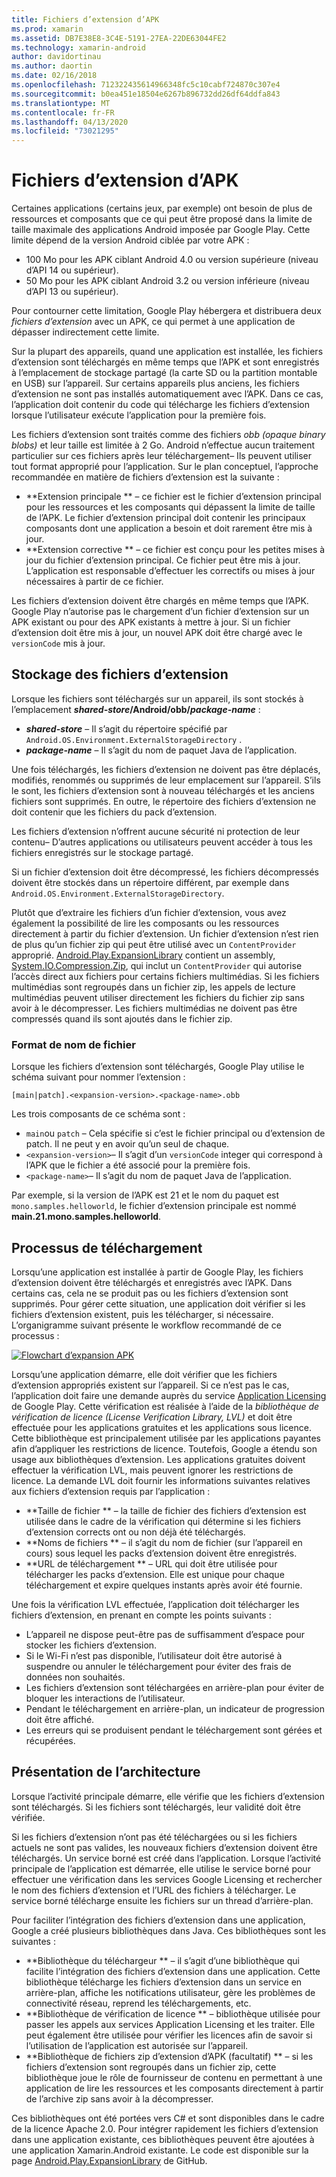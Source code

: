 ```yaml
---
title: Fichiers d’extension d’APK
ms.prod: xamarin
ms.assetid: DB7E38E8-3C4E-5191-27EA-22DE63044FE2
ms.technology: xamarin-android
author: davidortinau
ms.author: daortin
ms.date: 02/16/2018
ms.openlocfilehash: 712322435614966348fc5c10cabf724870c307e4
ms.sourcegitcommit: b0ea451e18504e6267b896732dd26df64ddfa843
ms.translationtype: MT
ms.contentlocale: fr-FR
ms.lasthandoff: 04/13/2020
ms.locfileid: "73021295"
---
```

# <a name="apk-expansion-files"></a>Fichiers d’extension d’APK

Certaines applications (certains jeux, par exemple) ont besoin de plus de ressources et composants que ce qui peut être proposé dans la limite de taille maximale des applications Android imposée par Google Play. Cette limite dépend de la version Android ciblée par votre APK :

- 100 Mo pour les APK ciblant Android 4.0 ou version supérieure (niveau d’API 14 ou supérieur).
- 50 Mo pour les APK ciblant Android 3.2 ou version inférieure (niveau d’API 13 ou supérieur).

Pour contourner cette limitation, Google Play hébergera et distribuera deux *fichiers d’extension* avec un APK, ce qui permet à une application de dépasser indirectement cette limite. 

Sur la plupart des appareils, quand une application est installée, les fichiers d’extension sont téléchargés en même temps que l’APK et sont enregistrés à l’emplacement de stockage partagé (la carte SD ou la partition montable en USB) sur l’appareil. Sur certains appareils plus anciens, les fichiers d’extension ne sont pas installés automatiquement avec l’APK. Dans ce cas, l’application doit contenir du code qui télécharge les fichiers d’extension lorsque l’utilisateur exécute l’application pour la première fois.

Les fichiers d’extension sont traités comme des fichiers *obb (opaque binary blobs)* et leur taille est limitée à 2 Go. Android n’effectue aucun traitement particulier sur ces fichiers après leur téléchargement&ndash; Ils peuvent utiliser tout format approprié pour l’application. Sur le plan conceptuel, l’approche recommandée en matière de fichiers d’extension est la suivante :

- **Extension principale **  &ndash; ce fichier est le fichier d’extension principal pour les ressources et les composants qui dépassent la limite de taille de l’APK. Le fichier d’extension principal doit contenir les principaux composants dont une application a besoin et doit rarement être mis à jour.
- **Extension corrective **  &ndash; ce fichier est conçu pour les petites mises à jour du fichier d’extension principal. Ce fichier peut être mis à jour. L’application est responsable d’effectuer les correctifs ou mises à jour nécessaires à partir de ce fichier.

Les fichiers d’extension doivent être chargés en même temps que l’APK.
Google Play n’autorise pas le chargement d’un fichier d’extension sur un APK existant ou pour des APK existants à mettre à jour. Si un fichier d’extension doit être mis à jour, un nouvel APK doit être chargé avec le `versionCode` mis à jour.

## <a name="expansion-file-storage"></a>Stockage des fichiers d’extension

Lorsque les fichiers sont téléchargés sur un appareil, ils sont stockés à l’emplacement **_shared-store_/Android/obb/_package-name_** :

- **_shared-store_** &ndash; Il s’agit du répertoire spécifié par `Android.OS.Environment.ExternalStorageDirectory` .
- **_package-name_** &ndash; Il s’agit du nom de paquet Java de l’application.

Une fois téléchargés, les fichiers d’extension ne doivent pas être déplacés, modifiés, renommés ou supprimés de leur emplacement sur l’appareil. S’ils le sont, les fichiers d’extension sont à nouveau téléchargés et les anciens fichiers sont supprimés. En outre, le répertoire des fichiers d’extension ne doit contenir que les fichiers du pack d’extension.

Les fichiers d’extension n’offrent aucune sécurité ni protection de leur contenu&ndash; D’autres applications ou utilisateurs peuvent accéder à tous les fichiers enregistrés sur le stockage partagé.

Si un fichier d’extension doit être décompressé, les fichiers décompressés doivent être stockés dans un répertoire différent, par exemple dans `Android.OS.Environment.ExternalStorageDirectory`.

Plutôt que d’extraire les fichiers d’un fichier d’extension, vous avez également la possibilité de lire les composants ou les ressources directement à partir du fichier d’extension. Un fichier d’extension n’est rien de plus qu’un fichier zip qui peut être utilisé avec un `ContentProvider` approprié. [Android.Play.ExpansionLibrary](https://github.com/mattleibow/Android.Play.ExpansionLibrary) contient un assembly, [System.IO.Compression.Zip](https://github.com/mattleibow/Android.Play.ExpansionLibrary/tree/master/System.IO.Compression.Zip), qui inclut un `ContentProvider` qui autorise l’accès direct aux fichiers pour certains fichiers multimédias. Si les fichiers multimédias sont regroupés dans un fichier zip, les appels de lecture multimédias peuvent utiliser directement les fichiers du fichier zip sans avoir à le décompresser. Les fichiers multimédias ne doivent pas être compressés quand ils sont ajoutés dans le fichier zip. 

### <a name="filename-format"></a>Format de nom de fichier

Lorsque les fichiers d’extension sont téléchargés, Google Play utilise le schéma suivant pour nommer l’extension :

```
[main|patch].<expansion-version>.<package-name>.obb
```

Les trois composants de ce schéma sont :

- `main`ou `patch` &ndash; Cela spécifie si c’est le fichier principal ou d’extension de patch. Il ne peut y en avoir qu’un seul de chaque.
- `<expansion-version>`&ndash; Il s’agit d’un `versionCode` integer qui correspond à l’APK que le fichier a été associé pour la première fois.
- `<package-name>`&ndash; Il s’agit du nom de paquet Java de l’application.

Par exemple, si la version de l’APK est 21 et le nom du paquet est `mono.samples.helloworld`, le fichier d’extension principale est nommé **main.21.mono.samples.helloworld**.

## <a name="download-process"></a>Processus de téléchargement

Lorsqu’une application est installée à partir de Google Play, les fichiers d’extension doivent être téléchargés et enregistrés avec l’APK. Dans certains cas, cela ne se produit pas ou les fichiers d’extension sont supprimés. Pour gérer cette situation, une application doit vérifier si les fichiers d’extension existent, puis les télécharger, si nécessaire. L’organigramme suivant présente le workflow recommandé de ce processus :

[![Flowchart d’expansion APK](apk-expansion-files-images/apkexpansion.png)](apk-expansion-files-images/apkexpansion.png#lightbox)

Lorsqu’une application démarre, elle doit vérifier que les fichiers d’extension appropriés existent sur l’appareil. Si ce n’est pas le cas, l’application doit faire une demande auprès du service [Application Licensing](https://developer.android.com/google/play/licensing/index.html) de Google Play. Cette vérification est réalisée à l’aide de la *bibliothèque de vérification de licence (License Verification Library, LVL)* et doit être effectuée pour les applications gratuites et les applications sous licence. Cette bibliothèque est principalement utilisée par les applications payantes afin d’appliquer les restrictions de licence. Toutefois, Google a étendu son usage aux bibliothèques d’extension. Les applications gratuites doivent effectuer la vérification LVL, mais peuvent ignorer les restrictions de licence. La demande LVL doit fournir les informations suivantes relatives aux fichiers d’extension requis par l’application : 

- **Taille de fichier **  &ndash; la taille de fichier des fichiers d’extension est utilisée dans le cadre de la vérification qui détermine si les fichiers d’extension corrects ont ou non déjà été téléchargés.
- **Noms de fichiers **  &ndash; il s’agit du nom de fichier (sur l’appareil en cours) sous lequel les packs d’extension doivent être enregistrés.
- **URL de téléchargement **  &ndash; URL qui doit être utilisée pour télécharger les packs d’extension. Elle est unique pour chaque téléchargement et expire quelques instants après avoir été fournie.

Une fois la vérification LVL effectuée, l’application doit télécharger les fichiers d’extension, en prenant en compte les points suivants :

- L’appareil ne dispose peut-être pas de suffisamment d’espace pour stocker les fichiers d’extension.
- Si le Wi-Fi n’est pas disponible, l’utilisateur doit être autorisé à suspendre ou annuler le téléchargement pour éviter des frais de données non souhaités.
- Les fichiers d’extension sont téléchargées en arrière-plan pour éviter de bloquer les interactions de l’utilisateur.
- Pendant le téléchargement en arrière-plan, un indicateur de progression doit être affiché.
- Les erreurs qui se produisent pendant le téléchargement sont gérées et récupérées.

## <a name="architectural-overview"></a>Présentation de l’architecture

Lorsque l’activité principale démarre, elle vérifie que les fichiers d’extension sont téléchargés. Si les fichiers sont téléchargés, leur validité doit être vérifiée.

Si les fichiers d’extension n’ont pas été téléchargées ou si les fichiers actuels ne sont pas valides, les nouveaux fichiers d’extension doivent être téléchargés. Un service borné est créé dans l’application. Lorsque l’activité principale de l’application est démarrée, elle utilise le service borné pour effectuer une vérification dans les services Google Licensing et rechercher le nom des fichiers d’extension et l’URL des fichiers à télécharger. Le service borné télécharge ensuite les fichiers sur un thread d’arrière-plan.

Pour faciliter l’intégration des fichiers d’extension dans une application, Google a créé plusieurs bibliothèques dans Java. Ces bibliothèques sont les suivantes :

- **Bibliothèque du téléchargeur **  &ndash; il s’agit d’une bibliothèque qui facilite l’intégration des fichiers d’extension dans une application. Cette bibliothèque télécharge les fichiers d’extension dans un service en arrière-plan, affiche les notifications utilisateur, gère les problèmes de connectivité réseau, reprend les téléchargements, etc.
- **Bibliothèque de vérification de licence **  &ndash; bibliothèque utilisée pour passer les appels aux services Application Licensing et les traiter. Elle peut également être utilisée pour vérifier les licences afin de savoir si l’utilisation de l’application est autorisée sur l’appareil.
- **Bibliothèque de fichiers zip d’extension d’APK (facultatif) **  &ndash; si les fichiers d’extension sont regroupés dans un fichier zip, cette bibliothèque joue le rôle de fournisseur de contenu en permettant à une application de lire les ressources et les composants directement à partir de l’archive zip sans avoir à la décompresser.

Ces bibliothèques ont été portées vers C# et sont disponibles dans le cadre de la licence Apache 2.0. Pour intégrer rapidement les fichiers d’extension dans une application existante, ces bibliothèques peuvent être ajoutées à une application Xamarin.Android existante. Le code est disponible sur la page [Android.Play.ExpansionLibrary](https://github.com/mattleibow/Android.Play.ExpansionLibrary) de GitHub.
